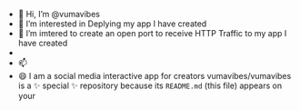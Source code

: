 - 👋 Hi, I’m @vumavibes
- 👀 I’m interested in Deplying my app I have created
- 🌱 I’m imtered to create an open port to receive HTTP Traffic to my app I have created
- 
- 📫
- 😄 I am a social media interactive app for creators
vumavibes/vumavibes is a ✨ special ✨ repository because its `README.md` (this file) appears on your 
